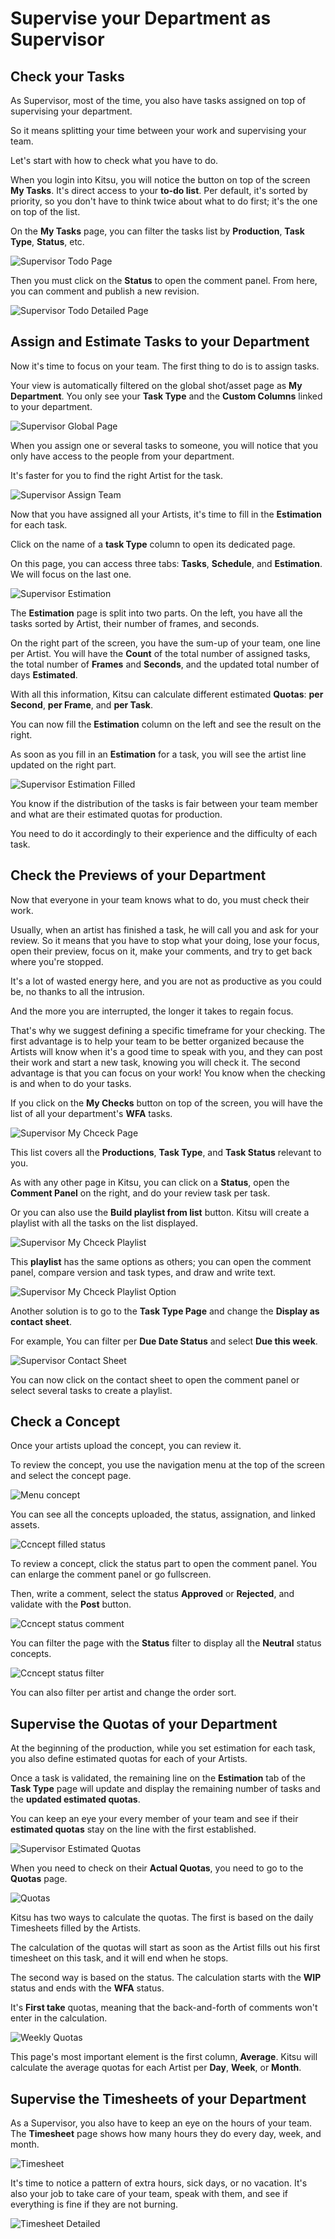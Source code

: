 # Supervise your Department as Supervisor

## Check your Tasks

As Supervisor, most of the time, you also have tasks assigned on top of supervising your department.

So it means splitting your time between your work and supervising your team.

Let's start with how to check what you have to do.

When you login into Kitsu, you will notice the button on top of the screen **My Tasks**. 
It's direct access to your **to-do list**. Per default, it's sorted by priority, so you don't have to think twice about what to do first; it's the one on top of the list.

On the **My Tasks** page, you can filter the tasks list by **Production**, **Task Type**, **Status**, etc. 

![Supervisor Todo Page](../img/getting-started/supervisor_todo_page.png)


Then you must click on the **Status** to open the comment panel. From here, you can comment and publish a new revision.

![Supervisor Todo Detailed Page](../img/getting-started/supervisor_todo_page_detail.png)


## Assign and Estimate Tasks to your Department

Now it's time to focus on your team. The first thing to do is to assign tasks.

Your view is automatically filtered on the global shot/asset page as **My Department**. You only see your **Task Type** and the **Custom Columns** linked to your department.


![Supervisor Global Page](../img/getting-started/supervisor_global_page.png)


When you assign one or several tasks to someone, you will notice that you only have access to the people from your department. 

It's faster for you to find the right Artist for the task.

![Supervisor Assign Team](../img/getting-started/supervisor_assign_team.png)


Now that you have assigned all your Artists, it's time to fill in the **Estimation** for each task.

Click on the name of a **task Type** column to open its dedicated page.

On this page, you can access three tabs: **Tasks**, **Schedule**, and **Estimation**. We will focus on the last one.

![Supervisor Estimation](../img/getting-started/supervisor_estimation.png)


The **Estimation** page is split into two parts. On the left, you have all the tasks sorted by Artist, their number of frames, and seconds.

On the right part of the screen, you have the sum-up of your team, one line per Artist. You will have the **Count** of the total number of assigned tasks, the total number of **Frames** and **Seconds**, and the updated total number of days **Estimated**.

With all this information, Kitsu can calculate different estimated **Quotas**: **per Second**, **per Frame**, and **per Task**.

You can now fill the **Estimation** column on the left and see the result on the right.

As soon as you fill in an **Estimation** for a task, you will see the artist line updated on the right part.

![Supervisor Estimation Filled](../img/getting-started/supervisor_estimation_filled.png)


You know if the distribution of the tasks is fair between your team member and what are their estimated quotas for production. 

You need to do it accordingly to their experience and the difficulty of each task.


## Check the Previews of your Department

Now that everyone in your team knows what to do, you must check their work.

Usually, when an artist has finished a task, he will call you and ask for your review.
So it means that you have to stop what your doing, lose your focus, open their preview, focus on it, make your comments, and try to get back where you're stopped.

It's a lot of wasted energy here, and you are not as productive as you could be, no thanks to all the intrusion.

And the more you are interrupted, the longer it takes to regain focus.

That's why we suggest defining a specific timeframe for your checking. The first advantage is to help your team to be better organized because the Artists will know when it's a good time to speak with you, and they can post their work and start a new task, knowing you will check it.
The second advantage is that you can focus on your work! You know when the checking is and when to do your tasks. 

If you click on the **My Checks** button on top of the screen, you will have the list of all your department's **WFA** tasks.

![Supervisor My Chceck Page](../img/getting-started/supervisor_mycheck.png)


This list covers all the **Productions**, **Task Type**, and **Task Status** relevant to you.

As with any other page in Kitsu, you can click on a **Status**, open the **Comment Panel** on the right, and do your review task per task.

Or you can also use the **Build playlist from list** button. Kitsu will create a playlist with all the tasks on the list displayed.

![Supervisor My Chceck Playlist](../img/getting-started/supervisor_mycheck_playlist.png)


This **playlist** has the same options as others; you can open the comment panel, compare version and task types, and draw and write text.

![Supervisor My Chceck Playlist Option](../img/getting-started/supervisor_mycheck_playlist_option.png)


Another solution is to go to the **Task Type Page** and change the **Display as contact sheet**.

For example, You can filter per **Due Date Status** and select **Due this week**.

![Supervisor Contact Sheet](../img/getting-started/supervisor_contactsheet.png)


You can now click on the contact sheet to open the comment panel or select several tasks to create a playlist.

## Check a Concept

Once your artists upload the concept, you can review it.

To review the concept, you use the navigation menu at the top of the screen and select the concept page.

![Menu concept](../img/getting-started/menu_concept.png)

You can see all the concepts uploaded, the status, assignation, and linked assets.

![Ccncept filled status](../img/getting-started/concept_empty_prod_linked.png)


To review a concept, click the status part to open the comment panel. You can enlarge the comment panel or go fullscreen.

Then, write a comment, select the status **Approved** or **Rejected**, and validate with the **Post** button.

![Ccncept status comment](../img/getting-started/concept_status_comment.png)

You can filter the page with the **Status** filter to display all the **Neutral** status concepts.

![Ccncept status filter](../img/getting-started/concept_status_filter.png)

You can also filter per artist and change the order sort.



## Supervise the Quotas of your Department

At the beginning of the production, while you set estimation for each task, you also define estimated quotas for each of your Artists.

Once a task is validated, the remaining line on the **Estimation** tab of the **Task Type** page will update and display the remaining number of tasks and the **updated estimated quotas**.

You can keep an eye your every member of your team and see if their **estimated quotas** stay on the line with the first established.

![Supervisor Estimated Quotas](../img/getting-started/supervisor_quotas_estimated.png)


When you need to check on their **Actual Quotas**, you need to go to the **Quotas** page. 

![Quotas](../img/getting-started/supervisor_quotas.png)


Kitsu has two ways to calculate the quotas. The first is based on the daily Timesheets filled by the Artists.

The calculation of the quotas will start as soon as the Artist fills out his first timesheet on this task, and it will end when he stops.


The second way is based on the status. The calculation starts with the **WIP** status and ends with the **WFA** status.

It's **First take** quotas, meaning that the back-and-forth of comments won't enter in the calculation.

![Weekly Quotas](../img/getting-started/supervisor_quotas_week.png)


This page's most important element is the first column, **Average**. Kitsu will calculate the average quotas for each Artist per **Day**, **Week**, or **Month**.


## Supervise the Timesheets of your Department

As a Supervisor, you also have to keep an eye on the hours of your team. The **Timesheet** page shows how many hours they do every day, week, and month. 

![Timesheet](../img/getting-started/supervisor_timesheet_team.png)


It's time to notice a pattern of extra hours, sick days, or no vacation. It's also your job to take care of your team, speak with them, and see if everything is fine if they are not burning.

![Timesheet Detailed](../img/getting-started/supervisor_timesheet_team_detail.png)
